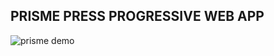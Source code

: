 ## PRISME PRESS PROGRESSIVE WEB APP

![prisme demo](https://github.com/hqro/prisme-front-app/blob/master/demo/prisme-smart-city.gif?raw=true)

